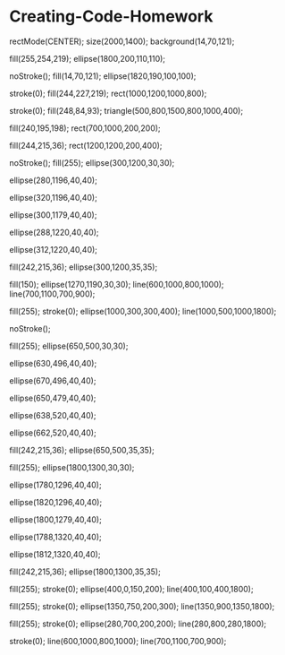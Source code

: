 # Creating-Code-Homework

rectMode(CENTER);
size(2000,1400);
background(14,70,121);

fill(255,254,219);
ellipse(1800,200,110,110);



noStroke();
fill(14,70,121);
ellipse(1820,190,100,100);

stroke(0);
fill(244,227,219);
rect(1000,1200,1000,800);

stroke(0);
fill(248,84,93);
triangle(500,800,1500,800,1000,400);

fill(240,195,198);
rect(700,1000,200,200);

fill(244,215,36);
rect(1200,1200,200,400);

noStroke();
fill(255);
ellipse(300,1200,30,30);

ellipse(280,1196,40,40);

ellipse(320,1196,40,40);

ellipse(300,1179,40,40);

ellipse(288,1220,40,40);

ellipse(312,1220,40,40);

fill(242,215,36);
ellipse(300,1200,35,35);

fill(150);
ellipse(1270,1190,30,30);
line(600,1000,800,1000);
line(700,1100,700,900);

fill(255);
stroke(0);
ellipse(1000,300,300,400);
line(1000,500,1000,1800);


noStroke();




fill(255);
ellipse(650,500,30,30);

ellipse(630,496,40,40);

ellipse(670,496,40,40);

ellipse(650,479,40,40);

ellipse(638,520,40,40);

ellipse(662,520,40,40);

fill(242,215,36);
ellipse(650,500,35,35);

fill(255);
ellipse(1800,1300,30,30);

ellipse(1780,1296,40,40);

ellipse(1820,1296,40,40);

ellipse(1800,1279,40,40);

ellipse(1788,1320,40,40);

ellipse(1812,1320,40,40);

fill(242,215,36);
ellipse(1800,1300,35,35);

fill(255);
stroke(0);
ellipse(400,0,150,200);
line(400,100,400,1800);

fill(255);
stroke(0);
ellipse(1350,750,200,300);
line(1350,900,1350,1800);

fill(255);
stroke(0);
ellipse(280,700,200,200);
line(280,800,280,1800);

stroke(0);
line(600,1000,800,1000);
line(700,1100,700,900);
